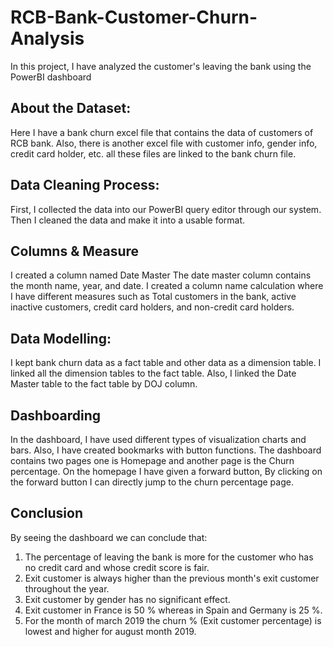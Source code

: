 # RCB-Bank-Customer-Churn-Analysis
In this project, I have analyzed the customer's leaving the bank using the PowerBI dashboard

## About the Dataset:
Here I have a bank churn excel file that contains the data of customers of RCB bank.
Also, there is another excel file with customer info, gender info, credit card holder, etc.
all these files are linked to the bank churn file.

## Data Cleaning Process:
First, I collected the data into our PowerBI query editor through our system.
Then I cleaned the data and make it into a usable format.

## Columns & Measure
I created a column named Date Master
The date master column contains the month name, year, and date.
I created a column name calculation where I have different measures such as
Total customers in the bank, active inactive customers, credit card holders, and non-credit card holders.

## Data Modelling:
I kept bank churn data as a fact table and other data as a dimension table.
I linked all the dimension tables to the fact table. Also, I linked the Date Master table to the fact table by DOJ column.

## Dashboarding

In the dashboard, I have used different types of visualization charts and bars. Also, I have created bookmarks with button functions.
The dashboard contains two pages one is Homepage and another page is the Churn percentage.
On the homepage I have given a forward button, By clicking on the forward button I can directly jump to the churn percentage page.

## Conclusion

By seeing the dashboard we can conclude that:
1) The percentage of leaving the bank is more for the customer who has no
credit card and whose credit score is fair.
2) Exit customer is always higher than the previous month's exit customer throughout the year.
3) Exit customer by gender has no significant effect.
4) Exit customer in France is 50 % whereas in Spain and Germany is 25 %.
5) For the month of march 2019 the churn % (Exit customer percentage) is lowest and higher for august month 2019.
